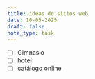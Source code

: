 ```yaml
---
title: ideas de sitios web
date: 10-05-2025
draft: false
note_type: task
---
```


- [ ] Gimnasio 
- [ ] hotel
- [ ] catálogo online 
